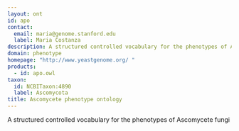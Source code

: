 ```yaml
---
layout: ont
id: apo
contact: 
  email: maria@genome.stanford.edu
  label: Maria Costanza
description: A structured controlled vocabulary for the phenotypes of Ascomycete fungi
domain: phenotype
homepage: "http://www.yeastgenome.org/ "
products: 
  - id: apo.owl
taxon: 
  id: NCBITaxon:4890
  label: Ascomycota
title: Ascomycete phenotype ontology
---
```


A structured controlled vocabulary for the phenotypes of Ascomycete fungi